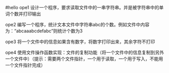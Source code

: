 #hello
ope1 设计一个程序，要求读取文件中的一串字符串。并是被字符串中的单词个数并打印输出

ope2 编写一个程序，统计文本文件中字符串abc的个数。例如文件中内容为：“abcaaabcdefabc”则统计个数为3

ope3 将一个文件中的信息如果含有数字，将数字打印出来，其余字符不打印

ope4 使用文件操作函数实现：文件的复制功能（将一个文件中的信息复制到另外一个文件中）（提示：需要两个文件指针，一个用于读取，一个用于写入，不能用一个文件指针完成）

